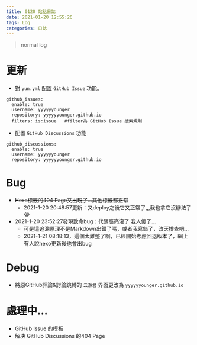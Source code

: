```yaml
---
title: 0120 站點日誌
date: 2021-01-20 12:55:26
tags: Log
categories: 日誌
---
```

> normal log
<!-- more -->

# 更新

* 對 `yun.yml` 配置 `GitHub Issue` 功能。
```
github_issues:
  enable: true
  username: yyyyyyounger
  repository: yyyyyyounger.github.io
  filters: is:issue   #filter為 GitHub Issue 搜索規則
```
* 配置 `GitHub Discussions` 功能
```
github_discussions:
  enable: true
  username: yyyyyyounger
  repository: yyyyyyounger.github.io
```

# Bug

* ~~Hexo標籤的404 Page又出現了...其他標籤都正常~~
  * 2021-1-20 20:48:57更新：又deploy之後它又正常了,,,我也拿它沒辦法了 😭
* 2021-1-20 23:52:27發現致命bug：代碼高亮沒了 我人傻了...
  * 可是這追溯原理不是Markdown出錯了嗎，或者我寫錯了，改天排查吧...
  * 2021-1-21 08:18:13，這個太難整了啊，已經開始考慮回退版本了，網上有人說hexo更新後也會出bug

# Debug

* 將原GitHub評論&討論跳轉的 `云游君` 界面更改為 `yyyyyyounger.github.io`

# 處理中...

* GitHub Issue 的模板
* 解决 GitHub Discussions 的404 Page
